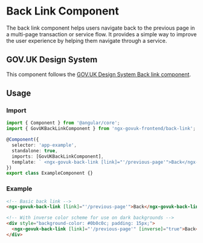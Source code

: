 # Back Link Component

The back link component helps users navigate back to the previous page in a multi-page transaction or service flow. It provides a simple way to improve the user experience by helping them navigate through a service.

## GOV.UK Design System

This component follows the [GOV.UK Design System Back link component](https://design-system.service.gov.uk/components/back-link/).

## Usage

### Import

```typescript
import { Component } from '@angular/core';
import { GovUKBackLinkComponent } from 'ngx-govuk-frontend/back-link';

@Component({
  selector: 'app-example',
  standalone: true,
  imports: [GovUKBackLinkComponent],
  template: ` <ngx-govuk-back-link [link]="'/previous-page'">Back</ngx-govuk-back-link> `,
})
export class ExampleComponent {}
```

### Example

```html
<!-- Basic back link -->
<ngx-govuk-back-link [link]="'/previous-page'">Back</ngx-govuk-back-link>

<!-- With inverse color scheme for use on dark backgrounds -->
<div style="background-color: #0b0c0c; padding: 15px;">
  <ngx-govuk-back-link [link]="'/previous-page'" [inverse]="true">Back</ngx-govuk-back-link>
</div>
```
